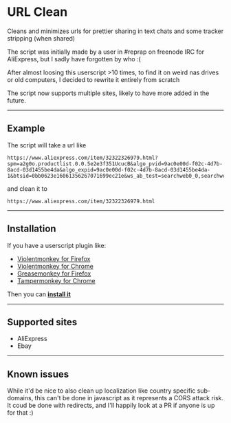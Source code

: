 # URL Clean
Cleans and minimizes urls for prettier sharing in text chats and some tracker stripping (when shared)

The script was initially made by a user in #reprap on freenode IRC for AliExpress, but I sadly have forgotten by who :(

After almost loosing this userscript >10 times, to find it on weird nas drives or old computers,
I decided to rewrite it entirely from scratch

The script now supports multiple sites, likely to have more added in the future.

---
## Example
The script will take a url like 
```
https://www.aliexpress.com/item/32322326979.html?spm=a2g0o.productlist.0.0.5e2e3f351UcucB&algo_pvid=9ac0e00d-f02c-4d7b-8acd-03d1455be4da&algo_expid=9ac0e00d-f02c-4d7b-8acd-03d1455be4da-1&btsid=0bb0623e16061356267071699ec21e&ws_ab_test=searchweb0_0,searchweb201602_,searchweb201603_
```
and clean it to
```
https://www.aliexpress.com/item/32322326979.html
```

---
## Installation

If you have a userscript plugin like:

  - [Violentmonkey for Firefox](https://addons.mozilla.org/en-US/firefox/addon/violentmonkey/)
  - [Violentmonkey for Chrome](https://chrome.google.com/webstore/detail/violentmonkey/jinjaccalgkegednnccohejagnlnfdag)
  - [Greasemonkey for Firefox](https://addons.mozilla.org/en-US/firefox/addon/greasemonkey/)
  - [Tampermonkey for Chrome](https://chrome.google.com/webstore/detail/tampermonkey/dhdgffkkebhmkfjojejmpbldmpobfkfo)

Then you can **[install it](https://raw.githubusercontent.com/Duckle29/url_clean/master/url_clean.user.js)**  

---

## Supported sites 

 - AliExpress
 - Ebay

---

## Known issues
While it'd be nice to also clean up localization like country specific sub-domains, this can't be
done in javascript as it represents a CORS attack risk. It coud be done with redirects, and I'll happily 
look at a PR if anyone is up for that :)
